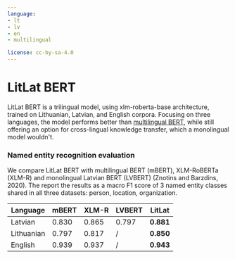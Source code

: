 ```yaml
---
language: 
- lt
- lv
- en
- multilingual

license: cc-by-sa-4.0
---
```


# LitLat BERT
LitLat BERT is a trilingual model, using xlm-roberta-base architecture, trained on Lithuanian, Latvian, and English corpora. Focusing on three languages, the model performs better than [multilingual BERT](https://huggingface.co/bert-base-multilingual-cased), while still offering an option for cross-lingual knowledge transfer, which a monolingual model wouldn't. 

### Named entity recognition evaluation

We compare LitLat BERT with multilingual BERT (mBERT), XLM-RoBERTa (XLM-R) and monolingual Latvian BERT (LVBERT) (Znotins and Barzdins, 2020). The report the results as a macro F1 score of 3 named entity classes shared in all three datasets: person, location, organization.

Language | mBERT | XLM-R | LVBERT | LitLat
---|---|---|---|---
Latvian | 0.830 | 0.865 | 0.797 | **0.881**
Lithuanian | 0.797 | 0.817 | / | **0.850**
English | 0.939 | 0.937 | / | **0.943**
